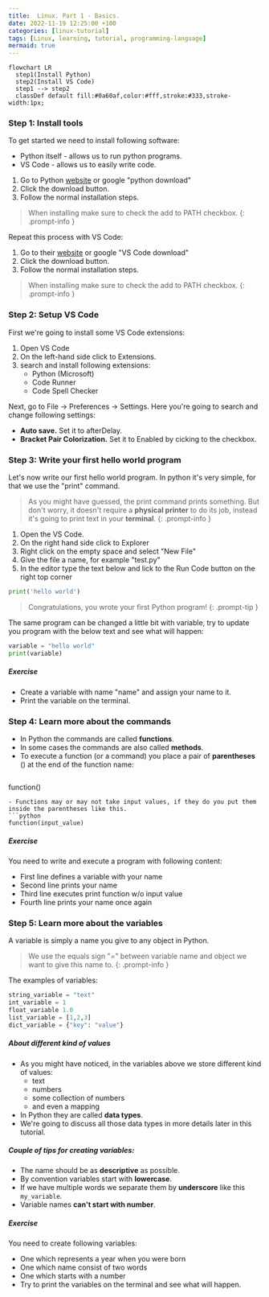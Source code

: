 ```yaml
--- 
title:  Linux. Part 1 - Basics.
date: 2022-11-19 12:25:00 +100
categories: [linux-tutorial]
tags: [Linux, learning, tutorial, programming-language]
mermaid: true
---
```


```mermaid
flowchart LR
  step1(Install Python)
  step2(Install VS Code)
  step1 --> step2
  classDef default fill:#0a60af,color:#fff,stroke:#333,stroke-width:1px;
```

### Step 1: Install tools


To get started we need to install following software:
- Python itself - allows us to run python programs.
- VS Code - allows us to easily write code.

1. Go to Python [website](https://www.python.org/downloads/)  or google "python download" 
2. Click the download button. 
3. Follow the normal installation steps. 
> When installing make sure to check the add to PATH checkbox. 
    {: .prompt-info }

Repeat this process with VS Code:

1. Go to their [website](https://code.visualstudio.com/download) or google "VS Code download"
2. Click the download button. 
3. Follow the normal installation steps. 
> When installing make sure to check the add to PATH checkbox.
    {: .prompt-info }


### Step 2: Setup VS Code

First we're going to install some VS Code extensions:
1. Open VS Code
2. On the left-hand side click to Extensions.
3. search and install following extensions:
    - Python (Microsoft)
    - Code Runner
    - Code Spell Checker

Next, go to File -> Preferences -> Settings. Here you're going to search and change following settings:
- **Auto save.** Set it to afterDelay.
- **Bracket Pair Colorization.** Set it to Enabled by cicking to the checkbox.

  
### Step 3: Write your first hello world program

Let's now write our first hello world program. In python it's very simple, for that we use the "print" command.
> As you might have guessed, the print command prints something. But don't worry, it doesn't require a **physical printer** to do its job, instead it's going to print text in your **terminal**.
{: .prompt-info }

1. Open the VS Code.
2. On the right hand side click to Explorer
3. Right click on the empty space and select "New File"
4. Give the file a name, for example "test.py"
5. In the editor type the text below and lick to the Run Code button on the right top corner

```python
print('hello world') 
```
> Congratulations, you wrote your first Python program! 
{: .prompt-tip }

The same program can be changed a little bit with variable, try to update you program with the below text and see what will happen:
```python
variable = "hello world"
print(variable)
```

##### Exercise

- Create a variable with name "name" and assign your name to it.
- Print the variable on the terminal.

### Step 4: Learn more about the commands

- In Python the commands are called **functions**. 
- In some cases the commands are also called **methods**.
- To execute a function (or a command) you place a pair of **parentheses** () at the end of the function name:
  ```python
function()
  ```
- Functions may or may not take input values, if they do you put them inside the parentheses like this.  
  ```python
function(input_value)
  ```


##### Exercise
You need to write and execute a program with following content:
- First line defines a variable with your name
- Second line prints your name
- Third line executes print function w/o input value
- Fourth line prints your name once again

### Step 5: Learn more about the variables

A variable is simply a name you give to any object in Python. 
> We use the equals sign "=" between variable name and object we want to give this name to.
{: .prompt-info }

The examples of variables:
```python
string_variable = "text"
int_variable = 1
float_variable 1.0
list_variable = [1,2,3]
dict_variable = {"key": "value"}
```
##### About different kind of values

- As you might have noticed, in the variables above we store different kind of values: 
  - text
  - numbers
  - some collection of numbers
  - and even a mapping
- In Python they are called **data types**. 
- We're going to discuss all those data types in more details later in this tutorial. 

##### Couple of tips for creating variables:
- The name should be as **descriptive** as possible.
- By convention variables start with **lowercase**.
- If we have multiple words we separate them by **underscore** like this `my_variable`.
- Variable names **can't start with number**.


##### Exercise 
You need to create following variables:
- One which represents a year when you were born
- One which name consist of two words
- One which starts with a number
- Try to print the variables on the terminal and see what will happen.